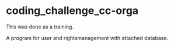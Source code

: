 # coding_challenge_cc-orga
This was done as a training.

A program for user and rightsmanagement with attached database.
